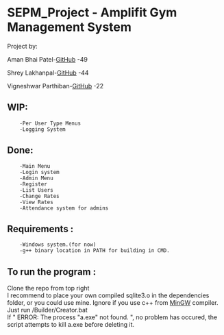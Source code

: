# SEPM_Project - Amplifit Gym Management System
Project by:

Aman Bhai Patel-[GitHub](https://www.github.com/amanbp)           -49

Shrey Lakhanpal-[GitHub](https://www.github.com/shreylakhanpal4)  -44

Vigneshwar Parthiban-[GitHub](https://www.github.com/VigneshwarP) -22

## WIP:
```	
	-Per User Type Menus
	-Logging System
```

## Done:
```
	-Main Menu
	-Login system
	-Admin Menu
	-Register
	-List Users
	-Change Rates
	-View Rates
	-Attendance system for admins
```

## Requirements :
```
	-Windows system.(for now)
	-g++ binary location in PATH for building in CMD.

```

## To run the program :

Clone the repo from top right  
I recommend to place your own compiled sqlite3.o in the dependencies folder, or you could use mine. Ignore if you use c++ from [MinGW](http://www.mingw.org/) compiler.  
Just run /Builder/Creator.bat  
If " ERROR: The process "a.exe" not found. ", no problem has occured, the script attempts to kill a.exe before deleting it.  
